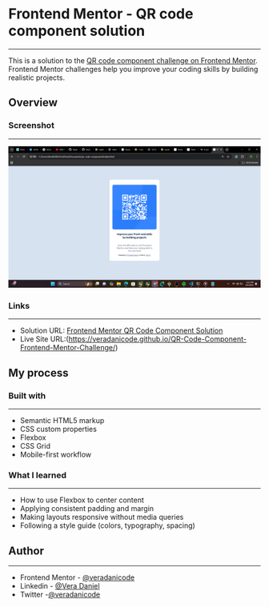 # Frontend Mentor - QR code component solution
----------------------------------------------------------------------------------------------------------------------------------
This is a solution to the [QR code component challenge on Frontend Mentor](https://www.frontendmentor.io/challenges/qr-code-component-iux_sIO_H). Frontend Mentor challenges help you improve your coding skills by building realistic projects.

## Overview

### Screenshot
----------------------------------------------------------------------------------------------------------------------------------
![Challenge Preview](https://github.com/veradanicode/QR-Code-Component-Frontend-Mentor-Challenge/blob/master/image1.png)

### Links
----------------------------------------------------------------------------------------------------------------------------------
- Solution URL: [Frontend Mentor QR Code Component Solution](https://www.frontendmentor.io/solutions/my-qr-code-solution)
- Live Site URL:(https://veradanicode.github.io/QR-Code-Component-Frontend-Mentor-Challenge/)


## My process

### Built with
----------------------------------------------------------------------------------------------------------------------------------
- Semantic HTML5 markup
- CSS custom properties
- Flexbox
- CSS Grid
- Mobile-first workflow

### What I learned
----------------------------------------------------------------------------------------------------------------------------------
- How to use Flexbox to center content
- Applying consistent padding and margin
- Making layouts responsive without media queries
- Following a style guide (colors, typography, spacing)

## Author
----------------------------------------------------------------------------------------------------------------------------------
- Frontend Mentor - [@veradanicode](https://www.frontendmentor.io/profile/veradanicode)
- Linkedin - [@Vera Daniel](https://www.linkedin.com/in/vera-daniel-4a6942299)
- Twitter -[@veradanicode](https://x.com/veradanicode)


